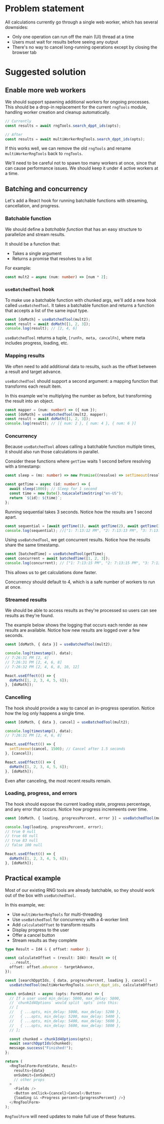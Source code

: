 # Problem statement

All calculations currently go through a single web worker, which has several downsides:

- Only one operation can run off the main (UI) thread at a time
- Users must wait for results before seeing any output
- There's no way to cancel long-running operations except by closing the browser tab

# Suggested solution

## Enable more web workers

We should support spawning additional workers for ongoing processes. This should be a drop-in replacement for the current `rngTools` module, handling worker creation and cleanup automatically.

```ts
// Currently
const results = await rngTools.search_dppt_ids(opts);

// After
const results = await multiWorkerRngTools.search_dppt_ids(opts);
```

If this works well, we can remove the old `rngTools` and rename `multiWorkerRngTools` back to `rngTools`.

We'll need to be careful not to spawn too many workers at once, since that can cause performance issues. We should keep it under 4 active workers at a time.

## Batching and concurrency

Let's add a React hook for running batchable functions with streaming, cancellation, and progress.

### Batchable function

We should define a _batchable function_ that has an easy structure to parallelize and stream results.

It should be a function that:

- Takes a single argument
- Returns a promise that resolves to a list

For example:

```ts
const mult2 = async (num: number) => [num * 2];
```

### `useBatchedTool` hook

To make use a batchable function with chunked args, we'll add a new hook called `useBatchedTool`. It takes a batchable function and returns a function that accepts a list of the same input type.

```ts
const [doMath] = useBatchedTool(mult2);
const result = await doMath([1, 2, 3]);
console.log(result); // [2, 4, 6]
```

`useBatchedTool` returns a tuple, `[runFn, meta, cancelFn]`, where meta includes progress, loading, etc.

### Mapping results

We often need to add additional data to results, such as the offset between a result and target advance.

`useBatchedTool` should support a second argument: a mapping function that transforms each result item.

In this example we're multiplying the number as before, but transforming the result into an object.

```ts
const mapper = (num: number) => ({ num });
const [doMath] = useBatchedTool(mult2, mapper);
const result = await doMath([1, 2, 3]);
console.log(result); // [{ num: 2 }, { num: 4 }, { num: 6 }]
```

### Concurrency

Because `useBatchedTool` allows calling a batchable function multiple times, it should also run those calculations in parallel.

Consider these functions where `getTime` waits 1 second before resolving with a timestamp:

```ts
const sleep = (ms: number) => new Promise((resolve) => setTimeout(resolve, ms));

const getTime = async (id: number) => {
  await sleep(1000); // Sleep for 1 second
  const time = new Date().toLocaleTimeString("en-US");
  return `${id}: ${time}`;
};
```

Running sequential takes 3 seconds. Notice how the results are 1 second apart.

```ts
const sequential = [await getTime(1), await getTime(2), await getTime(3)];
console.log(sequential); //["1: 7:13:12 PM", "2: 7:13:13 PM", "3: 7:13:14 PM"]
```

Using `useBatchedTool`, we get concurrent results. Notice how the results share the same timestamp.

```ts
const [batchedTime] = useBatchedTool(getTime);
const concurrent = await batchedTime([1, 2, 3]);
console.log(concurrent); // ["1: 7:13:15 PM", "2: 7:13:15 PM", "3: 7:13:15 PM"]
```

This allows us to get calculations done faster.

Concurrency should default to 4, which is a safe number of workers to run at once.

### Streamed results

We should be able to access results as they're processed so users can see results as they're found.

The example below shows the logging that occurs each render as new results are available. Notice how new results are logged over a few seconds.

```ts
const [doMath, { data }] = useBatchedTool(mult2);

console.log(timestamp(), data);
// 7:26:31 PM [2, 4]
// 7:26:31 PM [2, 4, 6, 8]
// 7:26:32 PM [2, 4, 6, 8, 10, 12]

React.useEffect(() => {
  doMath([1, 2, 3, 4, 5, 6]);
}, [doMath]);
```

### Cancelling

The hook should provide a way to cancel an in-progress operation. Notice how the log only happens a single time.

```ts
const [doMath, { data }, cancel] = useBatchedTool(mult2);

console.log(timestamp(), data);
// 7:26:31 PM [2, 4, 6, 8]

React.useEffect(() => {
  setTimeout(cancel, 1500); // Cancel after 1.5 seconds
}, [cancel]);

React.useEffect(() => {
  doMath([1, 2, 3, 4, 5, 6]);
}, [doMath]);
```

Even after canceling, the most recent results remain.

### Loading, progress, and errors

The hook should expose the current loading state, progress percentage, and any error that occurs. Notice how progress incremeents over time.

```ts
const [doMath, { loading, progressPercent, error }] = useBatchedTool(mult2);

console.log(loading, progressPercent, error);
// true 0 null
// true 66 null
// true 83 null
// false 100 null

React.useEffect(() => {
  doMath([1, 2, 3, 4, 5, 6]);
}, [doMath]);
```

## Practical example

Most of our existing RNG tools are already batchable, so they should work out of the box with `useBatchedTool`.

In this example, we:

- Use `multiWorkerRngTools` for multi-threading
- Use `useBatchedTool` for concurrency with a 4-worker limit
- Add `calculateOffset` to transform results
- Display progress to the user
- Offer a cancel button
- Stream results as they complete

```ts
type Result = Id4 & { offset: number };

const calculateOffset = (result: Id4): Result => ({
  ...result,
  offset: offset.advance - targetAdvance,
});

const [searchDpptIds, { data, progressPercent, loading }, cancel] =
  useBatchedTool(multiWorkerRngTools.search_dppt_ids, calculateOffset);

const onSubmit = async (opts: FormState) => {
  // If a user used min_delay: 5000, max_delay: 5800,
  // `chunkId4Options` would split `opts` into this:
  // [
  //   { ...opts, min_delay: 5000, max_delay: 5200 },
  //   { ...opts, min_delay: 5200, max_delay: 5400 },
  //   { ...opts, min_delay: 5400, max_delay: 5600 },
  //   { ...opts, min_delay: 5600, max_delay: 5800 },
  // ];

  const chunked = chunkId4Options(opts);
  await searchDpptIds(chunked);
  message.success("Finished!");
};

return (
  <RngToolForm<FormState, Result>
    results={data}
    onSubmit={onSubmit}
    // other props
  >
    <Fields />
    <Button onClick={cancel}>Cancel</Button>
    {loading && <Progress percent={progressPercent} />}
  </RngToolForm>
);
```

`RngToolForm` will need updates to make full use of these features.

